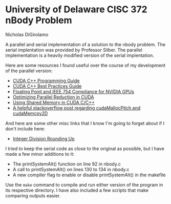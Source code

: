 # University of Delaware CISC 372 nBody Problem

Nicholas DiGirolamo

A parallel and serial implementation of a solution to the nbody problem. The serial implentation was provided by Professor Silber. The parallel implementation is a heavily modified version of the serial implentation.

Here are some resources I found useful over the course of my development of the parallel version:

- [CUDA C++ Programming Guide](https://docs.nvidia.com/cuda/cuda-c-programming-guide)
- [CUDA C++ Best Practices Guide](https://docs.nvidia.com/cuda/cuda-c-best-practices-guide)
- [Floating Point and IEEE 754 Compliance for NVIDIA GPUs](https://docs.nvidia.com/cuda/floating-point)
- [Optimizing Parallel Reduction in CUDA](https://developer.download.nvidia.com/assets/cuda/files/reduction.pdf)
- [Using Shared Memory in CUDA C/C++](https://developer.nvidia.com/blog/using-shared-memory-cuda-cc)
- [A helpful stackoverflow post regarding cudaMallocPitch and cudaMemcpy2D](https://stackoverflow.com/a/43685290)

And here are some other misc links that I know I'm going to forget about if I don't include here:

- [Integer Division Rounding Up](https://stackoverflow.com/a/2422722)

I tried to keep the serial code as close to the original as possible, but I have made a few minor additions to it: 
- The printSystemAlt() function on line 92 in nbody.c 
- A call to printSystemAlt() on lines 130 to 134 in nbody.c
- A new compiler flag to enable or disable printSystemAlt() in the makefile

Use the ```make``` command to compile and run either version of the program in its respective directory. I have also included a few scripts that make comparing outputs easier.


